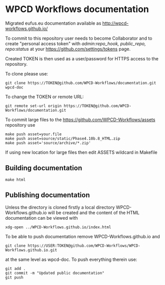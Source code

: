 # WPCD Workflows documentation

Migrated eufus.eu documentation available as http://wpcd-workflows.github.io/

To commit to this repository user needs to become Collaborator 
and to create "personal access token" with *admin:repo_hook, public_repo, repo:status* 
at your https://github.com/settings/tokens page.

Created TOKEN is then used as a user/password for HTTPS access to the repository.

To clone please use:

    git clone https://TOKEN@github.com/WPCD-Workflows/documentation.git wpcd-doc
    
    
To change the TOKEN or remote URL:

    git remote set-url origin https://TOKEN@github.com/WPCD-Workflows/documentation.git

To commit large files to the https://github.com/WPCD-Workflows/assets repository use 

    make push asset=your.file
    make push asset=source/static/Phase4.10b.8_HTML.zip
    make push asset='source/archive/*.zip'
    
If using new location for large files then edit ASSETS wildcard in Makefile

## Building documentation

    make html
    
## Publishing documentation

Unless the directory is cloned firstly a local directory WPCD-Workflows.github.io 
will be created and the content of the HTML documentation can be viewed with

    xdg-open ../WPCD-Workflows.github.io/index.html
    
To be able to push documentation remove WPCD-Workflows.github.io and 

    git clone https://USER:TOKEN@github.com/WPCD-Workflows/WPCD-Workflows.github.io.git
   
at the same level as wpcd-doc. To push everything therein use:

    git add .
    git commit -m "Updated public documentation"
    git push
